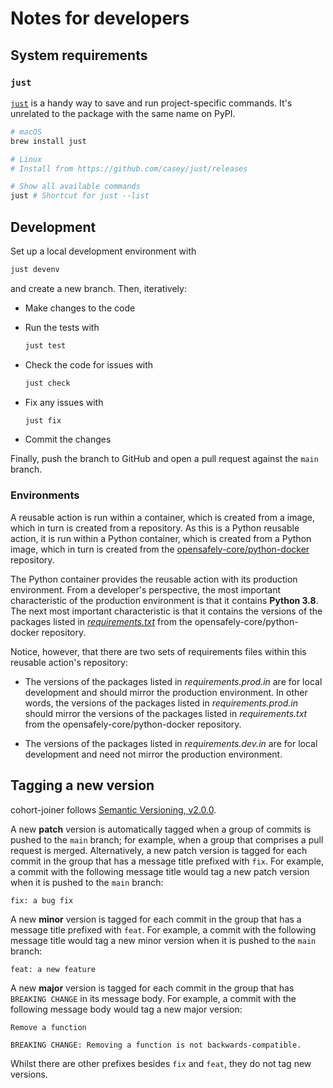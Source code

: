 # Notes for developers

## System requirements

### `just`

[`just`][1] is a handy way to save and run project-specific commands.
It's unrelated to the package with the same name on PyPI.

```sh
# macOS
brew install just

# Linux
# Install from https://github.com/casey/just/releases

# Show all available commands
just # Shortcut for just --list
```

## Development

Set up a local development environment with

```sh
just devenv
```

and create a new branch.
Then, iteratively:

* Make changes to the code
* Run the tests with

  ```sh
  just test
  ```

* Check the code for issues with

  ```sh
  just check
  ```

* Fix any issues with

  ```sh
  just fix
  ```

* Commit the changes

Finally, push the branch to GitHub and open a pull request against the `main` branch.

### Environments

A reusable action is run within a container,
which is created from a image,
which in turn is created from a repository.
As this is a Python reusable action, it is run within a Python container,
which is created from a Python image,
which in turn is created from the [opensafely-core/python-docker][] repository.

The Python container provides the reusable action with its production environment.
From a developer's perspective, the most important characteristic of the production environment is that it contains __Python 3.8__.
The next most important characteristic is that it contains the versions of the packages listed in [_requirements.txt_][3] from the opensafely-core/python-docker repository.

Notice, however, that there are two sets of requirements files within this reusable action's repository:

* The versions of the packages listed in _requirements.prod.in_ are for local development
  and should mirror the production environment.
  In other words,
  the versions of the packages listed in _requirements.prod.in_
  should mirror the versions of the packages listed in _requirements.txt_ from the opensafely-core/python-docker repository.

* The versions of the packages listed in _requirements.dev.in_ are for local development
  and need not mirror the production environment.

## Tagging a new version

cohort-joiner follows [Semantic Versioning, v2.0.0]().

A new __patch__ version is automatically tagged when a group of commits is pushed to the `main` branch;
for example, when a group that comprises a pull request is merged.
Alternatively, a new patch version is tagged for each commit in the group that has a message title prefixed with `fix`.
For example, a commit with the following message title would tag a new patch version when it is pushed to the `main` branch:

```
fix: a bug fix
```

A new __minor__ version is tagged for each commit in the group that has a message title prefixed with `feat`.
For example, a commit with the following message title would tag a new minor version when it is pushed to the `main` branch:

```
feat: a new feature
```

A new __major__ version is tagged for each commit in the group that has `BREAKING CHANGE` in its message body.
For example, a commit with the following message body would tag a new major version:

```
Remove a function

BREAKING CHANGE: Removing a function is not backwards-compatible.
```

Whilst there are other prefixes besides `fix` and `feat`, they do not tag new versions.

[1]: https://github.com/casey/just/
[2]: https://semver.org/spec/v2.0.0.html
[3]: https://github.com/opensafely-core/python-docker/blob/main/requirements.txt
[opensafely-core/python-docker]: https://github.com/opensafely-core/python-docker
